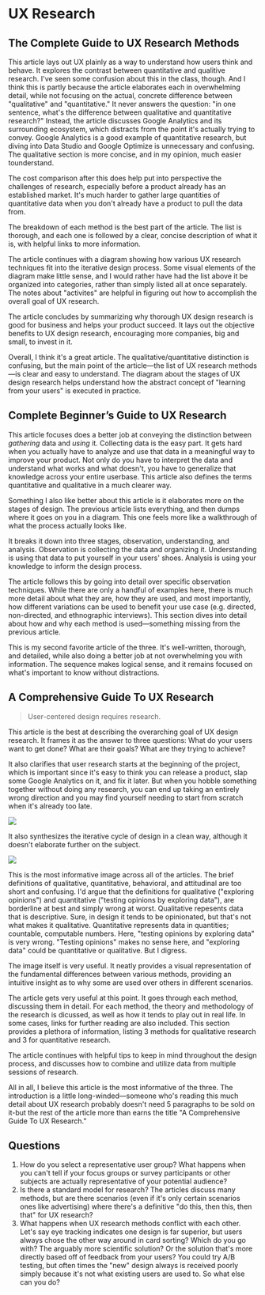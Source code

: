 # UX Research

## The Complete Guide to UX Research Methods

This article lays out UX plainly as a way to understand how users think and behave. It explores the contrast between quantitative and qualitive research. I've seen some confusion about this in the class, though. And I think this is partly because the article elaborates each in overwhelming detail, while not focusing on the actual, concrete difference between "qualitative" and "quantitative." It never answers the question: "in one sentence, what's the difference between qualitative and quantitative research?" Instead, the article discusses Google Analytics and its surrounding ecosystem, which distracts from the point it's actually trying to convey. Google Analytics is a good example of quantitative research, but diving into Data Studio and Google Optimize is unnecessary and confusing. The qualitative section is more concise, and in my opinion, much easier tounderstand.

The cost comparison after this does help put into perspective the challenges of research, especially before a product already has an established market. It's much harder to gather large quantities of quantitative data when you don't already have a product to pull the data from.

The breakdown of each method is the best part of the article. The list is thorough, and each one is followed by a clear, concise description of what it is, with helpful links to more information.

The article continues with a diagram showing how various UX research techniques fit into the iterative design process. Some visual elements of the diagram make little sense, and I would rather have had the list above it be organized into categories, rather than simply listed all at once separately. The notes about "activites" are helpful in figuring out how to accomplish the overall goal of UX research.

The article concludes by summarizing why thorough UX design research is good for business and helps your product succeed. It lays out the objective benefits to UX design research, encouraging more companies, big and small, to invest in it.

Overall, I think it's a great article. The qualitative/quantitative distinction is confusing, but the main point of the article—the list of UX research methods—is clear and easy to understand. The diagram about the stages of UX design research helps understand how the abstract concept of "learning from your users" is executed in practice.

## Complete Beginner’s Guide to UX Research

This article focuses does a better job at conveying the distinction between _gathering_ data and _using_ it. Collecting data is the easy part. It gets hard when you actually have to analyze and use that data in a meaningful way to improve your product. Not only do you have to interpret the data and understand what works and what doesn't, you have to generalize that knowledge across your entire userbase. This article also defines the terms quantitative and qualitative in a much clearer way.

Something I also like better about this article is it elaborates more on the stages of design. The previous article lists everything, and then dumps where it goes on you in a diagram. This one feels more like a walkthrough of what the process actually looks like.

It breaks it down into three stages, observation, understanding, and analysis. Observation is collecting the data and organizing it. Understanding is using that data to put yourself in your users' shoes. Analysis is using your knowledge to inform the design process.

The article follows this by going into detail over specific observation techniques. While there are only a handful of examples here, there is much more detail about what they are, how they are used, and most importantly, how different variations can be used to benefit your use case (e.g. directed, non-directed, and ethnographic interviews). This section dives into detail about how and why each method is used—something missing from the previous article.

This is my second favorite article of the three. It's well-written, thorough, and detailed, while also doing a better job at not overwhelming you with information. The sequence makes logical sense, and it remains focused on what's important to know without distractions.

## A Comprehensive Guide To UX Research

> User-centered design requires research.

This article is the best at describing the overarching goal of UX design research. It frames it as the answer to three questions: What do your users want to get done? What are their goals? What are they trying to achieve?

It also clarifies that user research starts at the beginning of the project, which is important since it's easy to think you can release a product, slap some Google Analytics on it, and fix it later. But when you hobble something together without doing any research, you can end up taking an entirely wrong direction and you may find yourself needing to start from scratch when it's already too late.

![](https://res.cloudinary.com/indysigner/image/fetch/f_auto,q_auto/w_2000/https://cloud.netlifyusercontent.com/assets/344dbf88-fdf9-42bb-adb4-46f01eedd629/994e18da-95a2-41e7-9cf4-8223d52e2b9a/cyclical-design-process-opt.png)

It also synthesizes the iterative cycle of design in a clean way, although it doesn't elaborate further on the subject.

![](https://res.cloudinary.com/indysigner/image/fetch/f_auto,q_auto/w_2000/https://cloud.netlifyusercontent.com/assets/344dbf88-fdf9-42bb-adb4-46f01eedd629/1ddd4a88-2529-48f1-a448-6717bab9ffb6/wide-range-research-methods-opt.png)

This is the most informative image across all of the articles. The brief definitions of qualitative, quantitative, behavioral, and attitudinal are too short and confusing. I'd argue that the definitions for qualitative ("exploring opinions") and quantitative ("testing opinions by exploring data"), are borderline at best and simply wrong at worst. Qualitative repesents data that is descriptive. Sure, in design it tends to be opinionated, but that's not what makes it qualitative. Quantitative represents data in quantities; countable, computable numbers. Here, "testing opinions by exploring data" is very wrong. "Testing opinions" makes no sense here, and "exploring data" could be quantitative or qualitative. But I digress.

The image itself is very useful. It neatly provides a visual representation of the fundamental differences between various methods, providing an intuitive insight as to why some are used over others in different scenarios.

The article gets very useful at this point. It goes through each method, discussing them in detail. For each method, the theory and methodology of the research is dicussed, as well as how it tends to play out in real life. In some cases, links for further reading are also included. This section provides a plethora of information, listing 3 methods for qualitative research and 3 for quantitative research.

The article continues with helpful tips to keep in mind throughout the design process, and discusses how to combine and utilize data from multiple sessions of research.

All in all, I believe this article is the most informative of the three. The introduction is a little long-winded—someone who's reading this much detail about UX research probably doesn't need 5 paragraphs to be sold on it-but the rest of the article more than earns the title "A Comprehensive Guide To UX Research."

## Questions

 1. How do you select a representative user group? What happens when you can't tell if your focus groups or survey participants or other subjects are actually representative of your potential audience?
 2. Is there a standard model for research? The articles discuss many methods, but are there scenarios (even if it's only certain scenarios ones like advertising) where there's a definitive "do this, then this, then that" for UX research?
 3. What happens when UX research methods conflict with each other. Let's say eye tracking indicates one design is far superior, but users always chose the other way around in card sorting? Which do you go with? The arguably more scientific solution? Or the solution that's more directly based off of feedback from your users? You could try A/B testing, but often times the "new" design always is received poorly simply because it's not what existing users are used to. So what else can you do?
